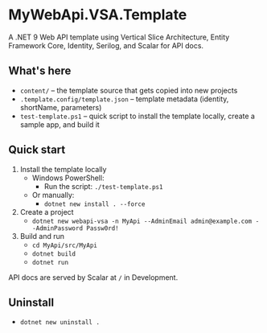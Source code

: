 # MyWebApi.VSA.Template

A .NET 9 Web API template using Vertical Slice Architecture, Entity Framework Core, Identity, Serilog, and Scalar for API docs.

## What's here
- `content/` – the template source that gets copied into new projects
- `.template.config/template.json` – template metadata (identity, shortName, parameters)
- `test-template.ps1` – quick script to install the template locally, create a sample app, and build it

## Quick start
1. Install the template locally
   - Windows PowerShell:
     - Run the script: `./test-template.ps1`
   - Or manually:
     - `dotnet new install . --force`
2. Create a project
   - `dotnet new webapi-vsa -n MyApi --AdminEmail admin@example.com --AdminPassword Passw0rd!`
3. Build and run
   - `cd MyApi/src/MyApi`
   - `dotnet build`
   - `dotnet run`

API docs are served by Scalar at `/` in Development.

## Uninstall
- `dotnet new uninstall .`

